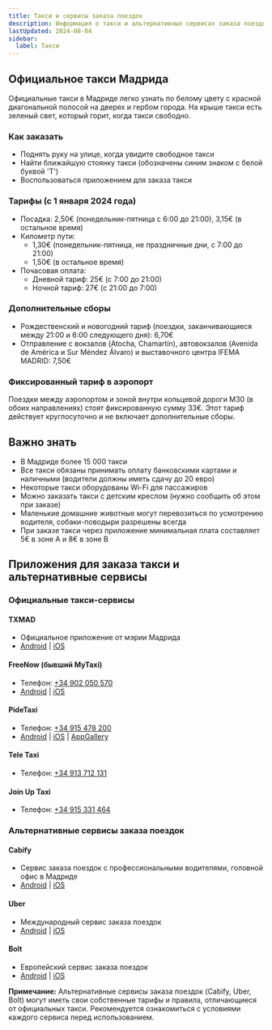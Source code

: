 ```yaml
---
title: Такси и сервисы заказа поездок
description: Информация о такси и альтернативных сервисах заказа поездок в Мадриде
lastUpdated: 2024-08-04
sidebar:
  label: Такси
---
```


## Официальное такси Мадрида

Официальные такси в Мадриде легко узнать по белому цвету с красной диагональной полосой на дверях и гербом города. На крыше такси есть зеленый свет, который горит, когда такси свободно.

### Как заказать

- Поднять руку на улице, когда увидите свободное такси
- Найти ближайшую стоянку такси (обозначены синим знаком с белой буквой 'T')
- Воспользоваться приложением для заказа такси

### Тарифы (с 1 января 2024 года)

- Посадка: 2,50€ (понедельник-пятница с 6:00 до 21:00), 3,15€ (в остальное время)
- Километр пути:
    - 1,30€ (понедельник-пятница, не праздничные дни, с 7:00 до 21:00)
    - 1,50€ (в остальное время)
- Почасовая оплата:
    - Дневной тариф: 25€ (с 7:00 до 21:00)
    - Ночной тариф: 27€ (с 21:00 до 7:00)

### Дополнительные сборы

- Рождественский и новогодний тариф (поездки, заканчивающиеся между 21:00 и 6:00 следующего дня): 6,70€
- Отправление с вокзалов (Atocha, Chamartín), автовокзалов (Avenida de América и Sur Méndez Álvaro) и выставочного центра IFEMA MADRID: 7,50€

### Фиксированный тариф в аэропорт

Поездки между аэропортом и зоной внутри кольцевой дороги M30 (в обоих направлениях) стоят фиксированную сумму 33€. Этот тариф действует круглосуточно и не включает дополнительные сборы.

## Важно знать

- В Мадриде более 15 000 такси
- Все такси обязаны принимать оплату банковскими картами и наличными (водители должны иметь сдачу до 20 евро)
- Некоторые такси оборудованы Wi-Fi для пассажиров
- Можно заказать такси с детским креслом (нужно сообщить об этом при заказе)
- Маленькие домашние животные могут перевозиться по усмотрению водителя, собаки-поводыри разрешены всегда
- При заказе такси через приложение минимальная плата составляет 5€ в зоне A и 8€ в зоне B

## Приложения для заказа такси и альтернативные сервисы

### Официальные такси-сервисы

#### TXMAD
- Официальное приложение от мэрии Мадрида
- [Android](https://play.google.com/store/apps/details?id=es.madrid.GTAXIMVTAXAND&hl=en_US) | [iOS](https://apps.apple.com/es/app/txmad/id1585568768)

#### FreeNow (бывший MyTaxi)
- Телефон: [+34 902 050 570](tel:+34902050570)
- [Android](https://play.google.com/store/apps/details?id=taxi.android.client) | [iOS](https://apps.apple.com/app/id357852748)

#### PideTaxi
- Телефон: [+34 915 478 200](tel:+34915478200)
- [Android](https://play.google.com/store/apps/details?id=es.sooft.pidetaxi&hl=es) | [iOS](https://apps.apple.com/es/app/pidetaxi/id737441460) | [AppGallery](https://appgallery.huawei.com/#/app/C101709185)

#### Tele Taxi
- Телефон: [+34 913 712 131](tel:+34913712131)

#### Join Up Taxi
- Телефон: [+34 915 331 464](tel:+34915331464)

### Альтернативные сервисы заказа поездок

#### Cabify
- Сервис заказа поездок с профессиональными водителями, головной офис в Мадриде
- [Android](https://play.google.com/store/apps/details?id=com.cabify.rider) | [iOS](https://apps.apple.com/app/id476087818)

#### Uber
- Международный сервис заказа поездок
- [Android](https://play.google.com/store/apps/details?id=com.ubercab) | [iOS](https://apps.apple.com/app/id368677368)

#### Bolt
- Европейский сервис заказа поездок
- [Android](https://play.google.com/store/apps/details?id=ee.mtakso.client) | [iOS](https://apps.apple.com/app/id675033630)

**Примечание:** Альтернативные сервисы заказа поездок (Cabify, Uber, Bolt) могут иметь свои собственные тарифы и правила, отличающиеся от официальных такси. Рекомендуется ознакомиться с условиями каждого сервиса перед использованием.
